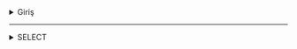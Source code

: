 <details>

<summary>Giriş</summary>

İlişkisel veritabanlarıyla etkileşim kurmak için standart SQL komutları CREATE, SELECT, INSERT, UPDATE, DELETE ve DROP'tur. Bu komutlar, yapılarına göre gruplara ayrılabilir:


<table>
  <thead>
    <tr>
    <th>Komut</th>
    <th>Açıklama</th>
    <th>Kullanım</th>
  </tr>
  </thead>
  <tbody>
    <tr>
    <td>CREATE</td>
    <td>Veritabanında yeni bir tablo, tablonun bir görünümü veya başka bir nesne oluşturur</td>
    <td>CREATE DATABASE testDB;</td>
  </tr>
    <tr>
    <td>ALTER</td>
    <td>Tablo gibi mevcut bir veritabanı nesnesini değiştirir.</td>
    <td>ALTER TABLE table_name {ADD|DROP|MODIFY} column_name {data_ype};</td>
  </tr>
    <tr>
    <td>DROP</td>
    <td>Veritabanındaki bir tablonun tamamını, bir tablonun görünümünü veya başka bir nesneyi siler.</td>
    <td>DROP DATABASE database_name;</td>
  </tr>
     <tr>
    <td>INSERT</td>
    <td>Kayıt Oluşturur</td>
    <td>INSERT INTO table_name( column1, column2....columnN) VALUES ( value1, value2....valueN);</td>
  </tr>
     <tr>
    <td>UPDATE</td>
    <td>Kaydı Günceller</td>
    <td>UPDATE table_name SET column1 = value1, column2 = value2....columnN=valueN [ WHERE CONDITION ];</td>
  </tr>
     <tr>
    <td>DELETE</td>
    <td>Kaydı siler</td>
    <td>DELETE FROM table_name WHERE {CONDITION};</td>
  </tr>
     <tr>
    <td>SELECT</td>
    <td>Kaydı getirir</td>
    <td>SELECT column1, column2....columnN FROM table_name;</td>
  </tr>
  </tbody>
</table>

</details>


-------------------------------------------------------------------------------

<details>

<summary>SELECT</summary>

***Tüm kayitlari getirir***

```sql
SELECT * FROM table_name;
```

***Tüm kayitlari belirtilen kolonlara gore getirir***

```sql
SELECT column1, column2....columnN FROM table_name;
```

***Farkli kayitlari getirir***

```sql
SELECT DISTINCT column1, column2....columnN FROM table_name;
```

***Belirtilen kosullara uyan kayitlari getirir***

```sql
SELECT column1, column2....columnN FROM table_name WHERE CONDITION;
```

***Ve/Veya kosulunu saglayan kayitlari getirir***

```sql
SELECT column1, column2....columnN FROM table_name WHERE CONDITION-1 {AND|OR} CONDITION-2; CHAPTER 4
```

***Belirtilen degerdeki kayitlari getirir***

```sql
SELECT column1, column2....columnN FROM table_name WHERE column_name IN (val-1, val-2,...val-N);
```

***Belirtilen araliktaki kayitlari getirir***

```sql
SELECT column1, column2....columnN FROM table_name WHERE column_name BETWEEN val-1 AND val-2;
```

***Belirtilen kolona gore kayitlari kucuten buyuge yada buyukten kucuge siralar***

```sql
SELECT column1, column2....columnN FROM table_name WHERE CONDITION ORDER BY column_name {ASC|DESC};
```

***Belirtilen kolona gore kayitlari gruplar***

```sql
SELECT SUM(column_name) FROM table_name WHERE CONDITION GROUP BY column_name;
```

***Kayit sayisini verir***

```sql
SELECT COUNT(column_name) FROM table_name WHERE CONDITION;
```


</details>
